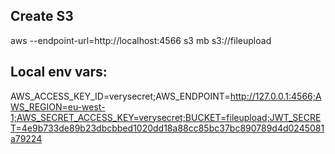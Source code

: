 ## Create S3

aws --endpoint-url=http://localhost:4566 s3 mb s3://fileupload


## Local env vars:

AWS_ACCESS_KEY_ID=verysecret;AWS_ENDPOINT=http://127.0.0.1:4566;AWS_REGION=eu-west-1;AWS_SECRET_ACCESS_KEY=verysecret;BUCKET=fileupload;JWT_SECRET=4e9b733de89b23dbcbbed1020dd18a88cc85bc37bc890789d4d0245081a79224